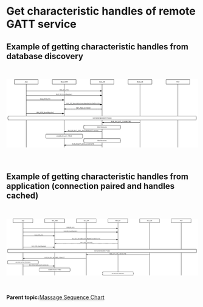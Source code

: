 # Get characteristic handles of remote GATT service

## Example of getting characteristic handles from database discovery

<br />

![](GUID-D7CB5F62-0B61-4F43-ADC3-DF424F5DB4A6-low.png)

<br />

## Example of getting characteristic handles from application \(connection paired and handles cached\)

<br />

![](GUID-85E809FC-7969-4130-B7F1-0427EC3EA891-low.png)

<br />

**Parent topic:**[Massage Sequence Chart](GUID-BD256D1E-A211-4A51-9B0B-E12B1C72E342.md)

